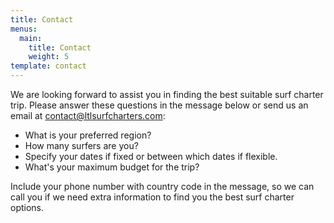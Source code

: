 ```yaml
---
title: Contact
menus:
  main:
    title: Contact
    weight: 5
template: contact
---
```

We are looking forward to assist you in finding the best suitable surf charter trip.
Please answer these questions in the message below or send us an email at contact@ltlsurfcharters.com:

* What is your preferred region?
* How many surfers are you?
* Specify your dates if fixed or between which dates if flexible.
* What's your maximum budget for the trip?

Include your phone number with country code in the message, so we can call you if we need extra information to find you the best surf charter options.
